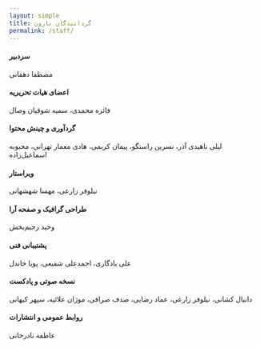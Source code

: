 ```yaml
---
layout: simple
title: گردانندگان نارون
permalink: /staff/
---
```


#### سردبیر
مصطفا دهقانی
 
#### اعضای هیات تحریریه
فائزه محمدی، سمیه شوقیان وصال
 
#### گردآوری و چینش محتوا
لیلی ناهیدی آذر، نسرین راستگو، پیمان کریمی، هادی معمار تهرانی، محبوبه اسماعیل‌زاده
 
#### ویراستار
نیلوفر زارعی، مهسا شهشهانی
 
#### طراحی گرافیک و صفحه آرا
وحید رحیم‌بخش
 
#### پشتیبانی فنی
علی یادگاری، احمد‌علی شفیعی، پویا خاندل
 
#### نسخه صوتی و پادکست
دانیال کشانی، نیلوفر زارعی، عماد رضایی، صدف صرافی، موژان علائیه، سپهر کیهانی
 
#### روابط عمومی و انتشارات
عاطفه نادرخانی
